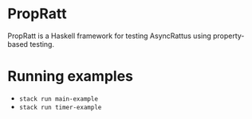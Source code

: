 # PropRatt

PropRatt is a Haskell framework for testing AsyncRattus using property-based testing.

# Running examples

- `stack run main-example`
- `stack run timer-example`
